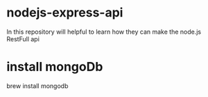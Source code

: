 # nodejs-express-api
In this repository will helpful to learn how they can make the node.js RestFull api

# install mongoDb
brew install mongodb
